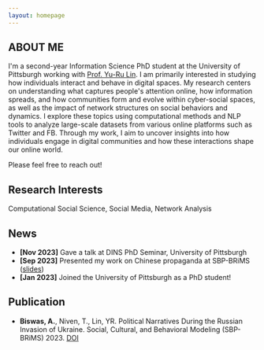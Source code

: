 ```yaml
---
layout: homepage
---
```


## ABOUT ME

I'm a second-year Information Science PhD student at the University of Pittsburgh working with [Prof. Yu-Ru Lin](http://www.yurulin.com/). I am primarily interested in studying how individuals interact and behave in digital spaces. My research centers on understanding what captures people's attention online, how information spreads, and how communities form and evolve within cyber-social spaces, as well as the impact of network structures on social behaviors and dynamics. I explore these topics using computational methods and NLP tools to analyze large-scale datasets from various online platforms such as Twitter and FB. Through my work, I aim to uncover insights into how individuals engage in digital communities and how these interactions shape our online world.

Please feel free to reach out!

<!-- Prior to this, I worked as a Research Assistant at the [Third Space Research Group](https://thirdspace.toronto.edu/) at the University of Toronto under [Prof. Ishtiaque Ahmed](https://www.ishtiaque.net/) and [Prof. Shebuti Rayana](http://shebuti.com/) (SUNY Old Westbury) on Covid-19 Stigma Detection on Twitter. I also worked as a Research Assistant at the [AISys Lab](https://github.com/softsys4ai) at the University of South Carolina under [Prof. Pooyan Jamshidi](https://pooyanjamshidi.github.io/) on Causal Transfer Learning. --> 


## Research Interests

Computational Social Science, Social Media, Network Analysis

## News
- **[Nov 2023]** Gave a talk at DINS PhD Seminar, University of Pittsburgh
- **[Sep 2023]** Presented my work on Chinese propaganda at SBP-BRiMS ([slides](https://docs.google.com/presentation/d/1XNk2TvF_07_hZg5NVqkDzxOuJ7WfJOvZDoB-0C9dXyE/edit?usp=sharing))
- **[Jan 2023]** Joined the University of Pittsburgh as a PhD student!

## Publication

- **Biswas, A.**, Niven, T., Lin, YR. Political Narratives During the Russian Invasion of Ukraine. Social, Cultural, and Behavioral Modeling (SBP-BRiMS) 2023. [DOI](https://doi.org/10.1007/978-3-031-43129-6_4)

